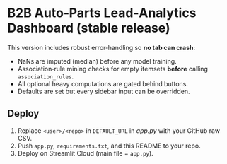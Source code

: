 
# B2B Auto‑Parts Lead‑Analytics Dashboard (stable release)

This version includes robust error‑handling so **no tab can crash**:

* NaNs are imputed (median) before any model training.
* Association‑rule mining checks for empty itemsets **before** calling `association_rules`.
* All optional heavy computations are gated behind buttons.
* Defaults are set but every sidebar input can be overridden.

## Deploy

1. Replace `<user>/<repo>` in `DEFAULT_URL` in *app.py* with your GitHub raw CSV.
2. Push `app.py`, `requirements.txt`, and this README to your repo.
3. Deploy on Streamlit Cloud (main file = `app.py`).

